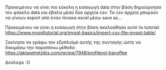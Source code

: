 Προκειμένου να γίνει πιο εύκολη η εισαγωγή data στην βάση δημιούργησα τον φάκελο data και έβαλα μέσα δύο αρχεία csv. 
Τα csv αρχεία μπορούν να γίνουν export από έναν πίνακα excel μέσω save as...

Προκειμένου να γίνει η εισαγωγή στην βάση ακολούθησα αυτό το tutorial: https://www.mysqltutorial.org/mysql-basics/import-csv-file-mysql-table/

Ξεκίνησα να γράφω τον εξοπλισμό αυτής της συνταγής ώστε να δοκιμάσω την παραπάνω μέθοδο: https://akispetretzikis.com/recipe/7948/profiterol-banoffee

Δούλεψε :Ο